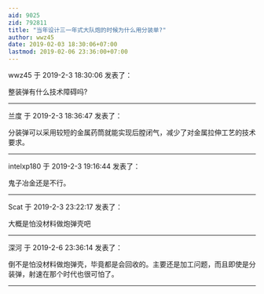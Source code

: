 ```yaml
---
aid: 9025
zid: 792811
title: "当年设计三一年式大队炮的时候为什么用分装单?"
author: wwz45
date: 2019-02-03 18:30:06+07:00
lastmod: 2019-02-06 23:36:00+07:00
---
```


wwz45 于 2019-2-3 18:30:06 发表了：

整装弹有什么技术障碍吗?

---

兰度 于 2019-2-3 18:36:47 发表了：

分装弹可以采用较短的金属药筒就能实现后膛闭气，减少了对金属拉伸工艺的技术要求。

---

intelxp180 于 2019-2-3 19:16:44 发表了：

鬼子冶金还是不行。

---

Scat 于 2019-2-3 23:22:17 发表了：

大概是怕没材料做炮弹壳吧

---

深河 于 2019-2-6 23:36:14 发表了：

倒不是怕没材料做炮弹壳，毕竟都是会回收的。主要还是加工问题，而且即使是分装弹，射速在那个时代也很可怕了。

---

